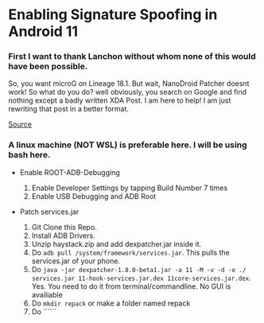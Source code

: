 # Enabling Signature Spoofing in Android 11
### First I want to thank Lanchon without whom none of this would have been possible. 
So, you want microG on Lineage 18.1. But wait, NanoDroid Patcher doesnt work! So what do you do? well obviously, you search on Google and find nothing except a badly written XDA Post.
I am here to help! I am just rewriting that post in a better format.

[Source](https://forum.xda-developers.com/t/signature-spoofing-on-unsuported-android-11-r-roms.4214143/)

### A linux machine (NOT WSL) is preferable here. I will be using bash here.

- Enable ROOT-ADB-Debugging
  1. Enable Developer Settings by tapping Build Number 7 times
  2. Enable USB Debugging and ADB Root

- Patch services.jar
  1. Git Clone this Repo.
  2. Install ADB Drivers.
  3. Unzip haystack.zip and add dexpatcher.jar inside it. 
  4. Do ```adb pull /system/framework/services.jar```. This pulls the services.jar of your phone.
  5. Do ```java -jar dexpatcher-1.8.0-beta1.jar -a 11 -M -v -d -o ./ services.jar 11-hook-services.jar.dex 11core-services.jar.dex```. Yes. You need to do it from terminal/commandline. No GUI is availiable
  6. Do ```mkdir repack``` or make a folder named repack
  7. Do ``````
